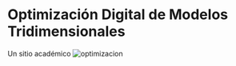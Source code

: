 # Optimización Digital de Modelos Tridimensionales
Un sitio académico
![optimizacion](https://github.com/beztao01/optimizacion/assets/51276791/507530fb-3e97-4efd-8785-a472c690e1c7)
